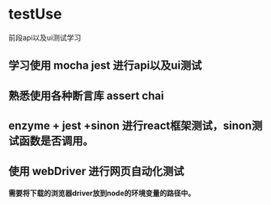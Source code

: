 # testUse
前段api以及ui测试学习


## 学习使用 mocha jest 进行api以及ui测试

## 熟悉使用各种断言库 assert chai 

## enzyme + jest +sinon 进行react框架测试，sinon测试函数是否调用。

## 使用 webDriver 进行网页自动化测试
#### 需要将下载的浏览器driver放到node的环境变量的路径中。

